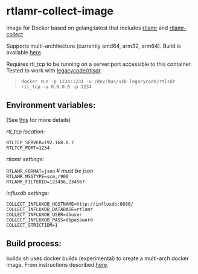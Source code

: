 # rtlamr-collect-image

Image for Docker based on golang:latest that includes [rtlamr](https://github.com/bemasher/rtlamr) and [rtlamr-collect](https://github.com/bemasher/rtlamr-collect)

Supports multi-architecture (currently amd64, arm32, arm64). Build is available [here](hub.docker.com/vajrang/rtlamr-collect).

Requires rtl_tcp to be running on a server:port accessible to this container. Tested to work with [legacycode/rtlsdr](https://hub.docker.com/r/legacycode/rtlsdr).

> `docker run -p 1234:1234 -v /dev/bus/usb legacycode/rtlsdr rtl_tcp -a 0.0.0.0 -p 1234`

## Environment variables:
(See [this](https://github.com/bemasher/rtlamr-collect/blob/master/README.md) for more details)

_rtl_tcp location:_

`RTLTCP_SERVER=192.168.0.7`\
`RTLTCP_PORT=1234`

_rtlamr settings:_

`RTLAMR_FORMAT=json` _# must be json_\
`RTLAMR_MSGTYPE=scm,r900`\
`RTLAMR_FILTERID=123456,234567`

_influxdb settings:_

`COLLECT_INFLUXDB_HOSTNAME=http://influxdb:8086/`\
`COLLECT_INFLUXDB_DATABASE=rtlamr`\
`COLLECT_INFLUXDB_USER=dbuser`\
`COLLECT_INFLUXDB_PASS=dbpassword`\
`COLLECT_STRICTIDM=1`

## Build process:

buildx.sh uses docker buildx (experimental) to create a multi-arch docker image. From instructions described [here](https://www.docker.com/blog/multi-arch-build-and-images-the-simple-way/).

